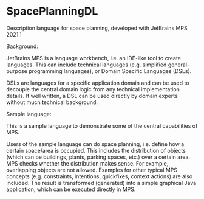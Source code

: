 # SpacePlanningDL
Description language for space planning, developed with JetBrains MPS 2021.1

Background:

JetBrains MPS is a language workbench, i.e. an IDE-like tool to create languages.
This can include technical languages (e.g. simplified general-purpose programming languages), or Domain Specific Languages (DSLs).

DSLs are languages for a specific application domain and can be used to decouple the central domain logic from any technical implementation details.
If well written, a DSL can be used directly by domain experts without much technical background.

Sample language:

This is a sample language to demonstrate some of the central capabilities of MPS.

Users of the sample language can do space planning, i.e. define how a certain space/area is occupied.
This includes the distribution of objects (which can be buildings, plants, parking spaces, etc.) over a certain area.
MPS checks whether the distribution makes sense. For example, overlapping objects are not allowed.
Examples for other typical MPS concepts (e.g. constraints, intentions, quickfixes, context actions) are also included.
The result is transformed (generated) into a simple graphical Java application, which can be executed directly in MPS.
